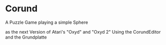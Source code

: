 # Corund
A Puzzle Game playing a simple Sphere

as the next Version of Atari's "Oxyd" and "Oxyd 2"
Using the CorundEditor and the Grundplatte

